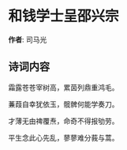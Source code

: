 # 和钱学士呈邵兴宗

**作者**: 司马光

## 诗词内容

霜露苍苍宰树高，累茵列鼎重鸿毛。

蒹葭自幸犹依玉，髋髀何能学奏刀。

才薄无由禆覆焘，命奇不得报劬劳。

平生念此心先乱，蓼蓼难分莪与蒿。

